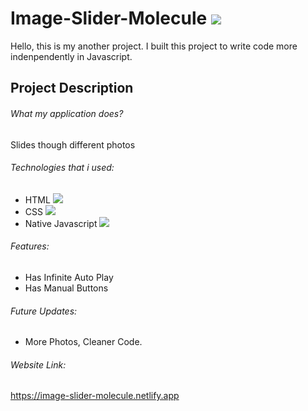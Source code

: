 # Image-Slider-Molecule ![](https://img.shields.io/badge/image--slider-v1.0.0--stable-blue)

Hello, this is my another project. I built this project to write code more indenpendently in Javascript.

## Project Description

###### What my application does?

Slides though different photos

###### Technologies that i used:

- HTML <img src = "https://img.shields.io/badge/HTML5-E34F26?style=for-the-badge&logo=html5&logoColor=white">
- CSS  <img src ="https://img.shields.io/badge/CSS3-1572B6?style=for-the-badge&logo=css3&logoColor=white">
- Native Javascript <img src ="https://img.shields.io/badge/JavaScript-323330?style=for-the-badge&logo=javascript&logoColor=F7DF1E">

###### Features:

- Has Infinite Auto Play
- Has Manual Buttons

###### Future Updates:

- More Photos, Cleaner Code.

###### Website Link:

https://image-slider-molecule.netlify.app
